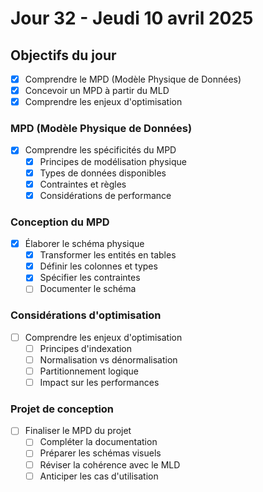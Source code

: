# Jour 32 - Jeudi 10 avril 2025

## Objectifs du jour

- [x] Comprendre le MPD (Modèle Physique de Données)
- [x] Concevoir un MPD à partir du MLD
- [x] Comprendre les enjeux d'optimisation

### MPD (Modèle Physique de Données)

- [x] Comprendre les spécificités du MPD
  - [x] Principes de modélisation physique
  - [x] Types de données disponibles
  - [x] Contraintes et règles
  - [x] Considérations de performance

### Conception du MPD

- [x] Élaborer le schéma physique
  - [x] Transformer les entités en tables
  - [x] Définir les colonnes et types
  - [x] Spécifier les contraintes
  - [ ] Documenter le schéma

### Considérations d'optimisation

- [ ] Comprendre les enjeux d'optimisation
  - [ ] Principes d'indexation
  - [ ] Normalisation vs dénormalisation
  - [ ] Partitionnement logique
  - [ ] Impact sur les performances

### Projet de conception

- [ ] Finaliser le MPD du projet
  - [ ] Compléter la documentation
  - [ ] Préparer les schémas visuels
  - [ ] Réviser la cohérence avec le MLD
  - [ ] Anticiper les cas d'utilisation
